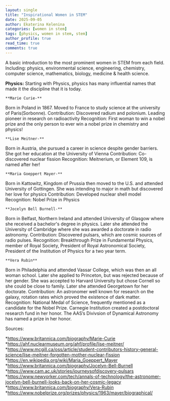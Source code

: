 ```yaml
---
layout: single
title: "Inspirational Women in STEM"
date: 2025-09-05
author: Ekaterina Kelenina
categories: [women in stem]
tags: [physics, women in stem, stem]
author_profile: true
read_time: true
comments: true
---
```

A basic introduction to the most prominent women in STEM from each field. Including: physics, environmental science, engineering, chemistry, computer science, mathematics, biology, medicine & health science.

**Physics:**
Starting with Physics, physics has many influential names that made it the discipline that it is today.

    **Marie Curie-**
Born in Poland in 1867. Moved to France to study science at the university of Paris(Sorbonne).
Contribution: Discovered radium and polonium. Leading pioneer in research on radioactivity
Recognition: First woman to win a nobel prize and the only person to ever win a nobel prize in chemistry and physics!

    **Lise Meitner-**
Born in Austria, she pursued a career in science despite gender barriers. She got her education at the University of Vienna
Contribution: Co-discovered nuclear fission
Recognition: Meitnerium, or Element 109, is named after her!

    **Maria Goeppert Mayer-**
Born in Kattowitz, Kingdom of Prussia then moved to the U.S. and attended University of Gottingen. She was intending to major in math but discovered her love for physics
Contribution: Developed nuclear shell model
Recognition: Nobel Prize in Physics

    **Jocelyn Bell Burnell-**
Born in Belfast, Northern Ireland and attended University of Glasgow where she received a bachelor's degree in physics. Later she attended the University of Cambridge where she was awarded a doctorate in radio astronomy.
Contribution: Discovered pulsars, which are cosmic sources of radio pulses.
Recognition: Breakthrough Prize in Fundamental Physics, member of Royal Society, President of Royal Astronomical Society, President of the Institution of Physics for a two year term.

    **Vera Rubin**
Born in Philadelphia and attended Vassar College, which was then an all woman school. Later she applied to Princeton, but was rejected because of her gender. She was accepted to Harvard University but chose Cornell so she could be close to family. Later she attended Georgetown for her doctorate.
Contribution: An astronomer well known for research on the galaxy, rotation rates which proved the existence of dark matter.
Recognition: National Medal of Science, frequently mentioned as a candidate for the Nobel Prize. Carnegie Institution created a postdoctoral research fund in her honor. The AAS’s Divivsion of Dynamical Astronomy has named a prize in her honor.



Sources:

*https://www.britannica.com/biography/Marie-Curie
*https://ahf.nuclearmuseum.org/ahf/profile/lise-meitner/
*https://www.mcgill.ca/oss/article/student-contributors-history-general-science/lise-meitner-forgotten-mother-nuclear-fission
*https://en.wikipedia.org/wiki/Maria_Goeppert_Mayer
*https://www.britannica.com/biography/Jocelyn-Bell-Burnell
*https://www.cam.ac.uk/stories/journeysofdiscovery-pulsars
*https://www.newyorker.com/tech/annals-of-technology/the-astronomer-jocelyn-bell-burnell-looks-back-on-her-cosmic-legacy
*https://www.britannica.com/biography/Vera-Rubin
*https://www.nobelprize.org/prizes/physics/1963/mayer/biographical/







